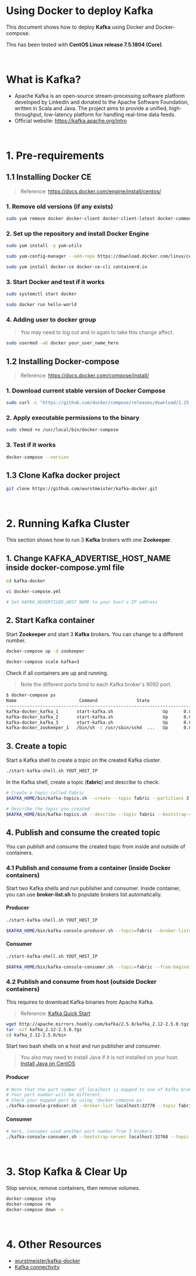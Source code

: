 # Using Docker to deploy Kafka
This document shows how to deploy **Kafka** using Docker and Docker-compose.

This has been tested with **CentOS Linux release 7.5.1804 (Core)**. 

&nbsp;

# What is Kafka?
- Apache Kafka is an open-source stream-processing software platform developed by LinkedIn and donated to the Apache Software Foundation, written in Scala and Java. The project aims to provide a unified, high-throughput, low-latency platform for handling real-time data feeds.
- Official website: https://kafka.apache.org/intro

&nbsp;

# 1. Pre-requirements 

## 1.1 Installing Docker CE
> Reference: https://docs.docker.com/engine/install/centos/

### 1. Remove old versions (if any exists)

```bash
sudo yum remove docker docker-client docker-client-latest docker-common docker-latest docker-latest-logrotate docker-logrotate docker-engine
```

### 2. Set up the repository and install Docker Engine
```bash
sudo yum install -y yum-utils

sudo yum-config-manager --add-repo https://download.docker.com/linux/centos/docker-ce.repo

sudo yum install docker-ce docker-ce-cli containerd.io
```

### 3. Start Docker and test if it works

```bash
sudo systemctl start docker

sudo docker run hello-world
```

### 4. Adding user to docker group 

> You may need to log out and in again to take this change affect. 

```bash
sudo usermod -aG docker your_user_name_here
```

## 1.2 Installing Docker-compose

> Reference: https://docs.docker.com/compose/install/

### 1. Download current stable version of Docker Compose

```bash
sudo curl -L "https://github.com/docker/compose/releases/download/1.25.5/docker-compose-$(uname -s)-$(uname -m)" -o /usr/local/bin/docker-compose
```

### 2. Apply executable permissions to the binary

```bash
sudo chmod +x /usr/local/bin/docker-compose
```

### 3. Test if it works

```bash
docker-compose --version
```

## 1.3 Clone Kafka docker project

```bash
git clone https://github.com/wurstmeister/kafka-docker.git
```

&nbsp;

# 2. Running Kafka Cluster

This section shows how to run 3 **Kafka** brokers with one **Zookeeper**.

## 1. Change KAFKA_ADVERTISE_HOST_NAME inside **docker-compose.yml** file

```bash
cd kafka-docker

vi docker-compose.yml

# Set KAFKA_ADVERTISED_HOST_NAME to your host's IP address
```

## 2. Start Kafka container

Start **Zookeeper** and start 3 **Kafka** brokers. You can change to a different number.

```bash
docker-compose up -d zookeeper

docker-compose scale kafka=3
```

Check if all containers are up and running. 

> Note the different ports bind to each Kafka broker's 9092 port.

```bash
$ docker-compose ps
Name                        Command               State                         Ports
-------------------------------------------------------------------------------------------
kafka-docker_kafka_1       start-kafka.sh                   Up      0.0.0.0:32770->9092/tcp
kafka-docker_kafka_2       start-kafka.sh                   Up      0.0.0.0:32768->9092/tcp
kafka-docker_kafka_3       start-kafka.sh                   Up      0.0.0.0:32769->9092/tcp
kafka-docker_zookeeper_1   /bin/sh -c /usr/sbin/sshd  ...   Up      0.0.0.0:2181->2181/tcp, 22/tcp, 2888/tcp, 3888/tcp
```

## 3. Create a topic

Start a Kafka shell to create a topic on the created Kafka cluster. 

```bash
./start-kafka-shell.sh YOUT_HOST_IP
```

In the Kafka shell, create a topic (**fabric**) and describe to check.

```bash
# Create a topic called fabric
$KAFKA_HOME/bin/kafka-topics.sh --create --topic fabric --partitions 3 --replication-factor 2 --bootstrap-server `broker-list.sh`

# Describe the topic you created
$KAFKA_HOME/bin/kafka-topics.sh --describe --topic fabric --bootstrap-server `broker-list.sh`
```

## 4. Publish and consume the created topic

You can publish and consume the created topic from inside and outside of containers.

### 4.1 Publish and consume from a container (inside Docker containers)

Start two Kafka shells and run publisher and consumer. Inside container, you can use **broker-list.sh** to populate brokers list automatically.

#### Producer

```bash
./start-kafka-shell.sh YOUT_HOST_IP

$KAFKA_HOME/bin/kafka-console-producer.sh --topic=fabric --broker-list=`broker-list.sh`
```

#### Consumer

```bash
./start-kafka-shell.sh YOUT_HOST_IP

$KAFKA_HOME/bin/kafka-console-consumer.sh --topic=fabric --from-beginning --bootstrap-server `broker-list.sh`
```

### 4.2 Publish and consume from host (outside Docker containers)

This requires to download Kafka binaries from Apache Kafka. 

> Reference: [Kafka Quick Start](https://kafka.apache.org/quickstart)


```bash
wget http://apache.mirrors.hoobly.com/kafka/2.5.0/kafka_2.12-2.5.0.tgz
tar -xzf kafka_2.12-2.5.0.tgz
cd kafka_2.12-2.5.0/bin
```

Start two bash shells on a host and run publisher and consumer. 

> You also may need to install Java if it is not installed on your host. [Install Java on CentOS](https://www.digitalocean.com/community/tutorials/how-to-install-java-on-centos-and-fedora)

#### Producer

```bash
# Note that the port number of localhost is mapped to one of Kafka broker
# Your port number will be different. 
# Check your mapped port by using 'docker-compose ps'
./kafka-console-producer.sh --broker-list localhost:32770 --topic fabric
```

#### Consumer

```bash
# Here, consumer used another port number from 3 brokers
./kafka-console-consumer.sh --bootstrap-server localhost:32768 --topic fabric --from-beginning
```

&nbsp;

# 3. Stop Kafka & Clear Up

Stop service, remove containers, then remove volumes. 

```bash
docker-compose stop
docker-compose rm
docker-compose down -v
```

&nbsp;

# 4. Other Resources

- [wurstmeister/kafka-docker](https://github.com/wurstmeister/kafka-docker)
- [Kafka connectivity](https://github.com/wurstmeister/kafka-docker/wiki/Connectivity)

